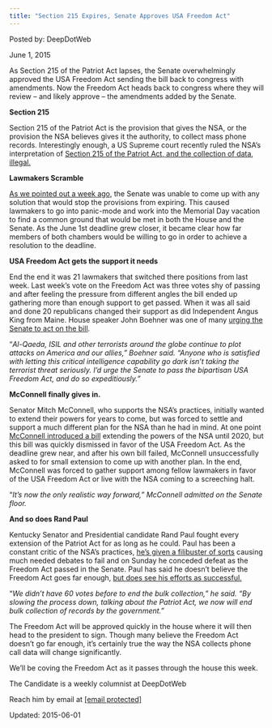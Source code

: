 ```yaml
---
title: "Section 215 Expires, Senate Approves USA Freedom Act"
---
```


Posted by: DeepDotWeb 

<span>June 1, 2015</span>



<p>As Section 215 of the Patriot Act lapses, the Senate overwhelmingly approved the USA Freedom Act sending the bill back to congress with amendments. Now the Freedom Act heads back to congress where they will review – and likely approve – the amendments added by the Senate.</p>
<p><strong>Section 215</strong></p>
<p>Section 215 of the Patriot Act is the provision that gives the NSA, or the provision the NSA believes gives it the authority, to collect mass phone records. Interestingly enough, a US Supreme court recently ruled the NSA&#8217;s interpretation of <a href="http://www.washingtonpost.com/world/national-security/appeals-court-rules-nsa-record-collection-violates-patriot-act/2015/05/07/c4fabfb8-f4bf-11e4-bcc4-e8141e5eb0c9_story.html" target="_blank">Section 215 of the Patriot Act, and the collection of data, illegal.</a></p>
<p><strong>Lawmakers Scramble</strong></p>
<p><a href="https://g-i-r.github.io/deepdotweb/2015/05/26/nsa-mass-phone-collection-winding-down-as-senate-fails-to-find-a-solution/" target="_blank">As we pointed out a week ago</a>, the Senate was unable to come up with any solution that would stop the provisions from expiring. This caused lawmakers to go into panic-mode and work into the Memorial Day vacation to find a common ground that would be met in both the House and the Senate. As the June 1st deadline grew closer, it became clear how far members of both chambers would be willing to go in order to achieve a resolution to the deadline.</p>
<p><strong>USA Freedom Act gets the support it needs</strong></p>
<p>End the end it was 21 lawmakers that switched there positions from last week. Last week&#8217;s vote on the Freedom Act was three votes shy of passing and after feeling the pressure from different angles the bill ended up gathering more than enough support to get passed. When it was all said and done 20 republicans changed their support as did Independent Angus King from Maine. House speaker John Boehner was one of many <a href="http://www.washingtonpost.com/world/national-security/some-nsa-surveillance-powers-set-to-expire-sunday-unless-senate-acts/2015/05/31/42f215a2-066c-11e5-a428-c984eb077d4e_story.html" target="_blank">urging the Senate to act on the bill</a>.</p>
<p>“<em>Al-Qaeda, ISIL and other terrorists around the globe continue to plot attacks on America and our allies,” Boehner said. “Anyone who is satisfied with letting this critical intelligence capability go dark isn’t taking the terrorist threat seriously. I’d urge the Senate to pass the bipartisan USA Freedom Act, and do so expeditiously.”</em></p>
<p><strong>McConnell finally gives in. </strong></p>
<p>Senator Mitch McConnell, who supports the NSA&#8217;s practices, initially wanted to extend their powers for years to come, but was forced to settle and support a much different plan for the NSA than he had in mind. At one point <a href="https://g-i-r.github.io/deepdotweb/2015/04/24/mcconnell-introduces-a-bill-to-expand-nsa-until-2020/" target="_blank">McConnell introduced a bill</a> extending the powers of the NSA until 2020, but this bill was quickly dismissed in favor of the USA Freedom Act. As the deadline grew near, and after his own bill failed, McConnell unsuccessfully asked to for small extension to come up with another plan. In the end, McConnell was forced to gather support among fellow lawmakers in favor of the USA Freedom Act or live with the NSA coming to a screeching halt.</p>
<p>“<em>It’s now the only realistic way forward,” McConnell admitted on the Senate floor.</em></p>
<p><strong>And so does Rand Paul</strong></p>
<p>Kentucky Senator and Presidential candidate Rand Paul fought every extension of the Patriot Act for as long as he could. Paul has been a constant critic of the NSA&#8217;s practices, <a href="http://www.cnn.com/2015/05/20/politics/rand-paul-filibuster-patriot-act-nsa-surveillance/" target="_blank">he&#8217;s given a filibuster of sorts</a> causing much needed debates to fail and <span class="aBn" tabindex="0" data-term="goog_616626418"><span class="aQJ">on Sunday</span></span> he conceded defeat as the Freedom Act passed in the Senate. Paul has said he doesn&#8217;t believe the Freedom Act goes far enough, <a href="http://thehill.com/policy/national-security/243575-senate-advances-nsa-reform-but-program-to-lapse-at-midnight" target="_blank">but does see his efforts as successful. </a></p>
<p>“<em>We didn&#8217;t have 60 votes before to end the bulk collection,” he said. “By slowing the process down, talking about the Patriot Act, we now will end bulk collection of records by the government.”</em></p>
<p>The Freedom Act will be approved quickly in the house where it will then head to the president to sign. Though many believe the Freedom Act doesn&#8217;t go far enough, it&#8217;s certainly true the way the NSA collects phone call data will change significantly.</p>
<p>We&#8217;ll be coving the Freedom Act as it passes through the house this week.</p>
<p>The Candidate is a weekly columnist at DeepDotWeb</p>
<p>Reach him by email at <a href="https://g-i-r.github.io/deepdotweb/cdn-cgi/l/email-protection#12667a7771737c767b76736677527d62777c7f737b7e707d6a3c7d6075" target="_blank"><span class="__cf_email__" data-cfemail="582c303d3b39363c313c392c3d1837283d36353931343a372076372a3f">[email&#160;protected]</span></a></p>

Updated: 2015-06-01


